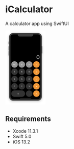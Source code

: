 # iCalculator

A calculator app using SwiftUI

<img width="25%" height="25%" src="images/myScreenshotiPhone.png"/>

## Requirements

* Xcode 11.3.1
* Swift 5.0
* iOS 13.2
